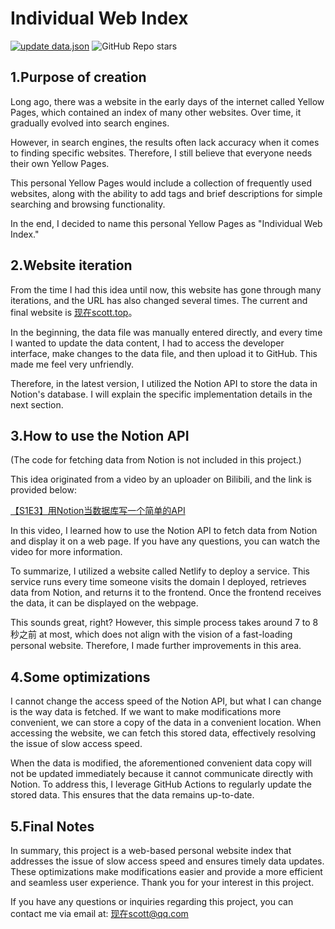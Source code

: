 # Individual Web Index

[![update data.json](https://github.com/NowScott/web_database/actions/workflows/scraping.yml/badge.svg?branch=main&event=workflow_dispatch)](https://github.com/NowScott/web_database/actions/workflows/scraping.yml)
![GitHub Repo stars](https://img.shields.io/github/stars/NowScott/IndWebIndex)

## 1.Purpose of creation
Long ago, there was a website in the early days of the internet called Yellow Pages, which contained an index of many other websites. Over time, it gradually evolved into search engines.

However, in search engines, the results often lack accuracy when it comes to finding specific websites. Therefore, I still believe that everyone needs their own Yellow Pages.

This personal Yellow Pages would include a collection of frequently used websites, along with the ability to add tags and brief descriptions for simple searching and browsing functionality.

In the end, I decided to name this personal Yellow Pages as "Individual Web Index."

## 2.Website iteration
From the time I had this idea until now, this website has gone through many iterations, and the URL has also changed several times. The current and final website is [现在scott.top](https://nowscott.top)。

In the beginning, the data file was manually entered directly, and every time I wanted to update the data content, I had to access the developer interface, make changes to the data file, and then upload it to GitHub. This made me feel very unfriendly.

Therefore, in the latest version, I utilized the Notion API to store the data in Notion's database. I will explain the specific implementation details in the next section.

## 3.How to use the Notion API
(The code for fetching data from Notion is not included in this project.)

This idea originated from a video by an uploader on Bilibili, and the link is provided below:

[【S1E3】用Notion当数据库写一个简单的API](https://www.bilibili.com/video/BV1gF411E7pV/?share_source=copy_web&vd_source=98c7014c35363c157a4fba4929dbda77)

In this video, I learned how to use the Notion API to fetch data from Notion and display it on a web page. If you have any questions, you can watch the video for more information.

To summarize, I utilized a website called Netlify to deploy a service. This service runs every time someone visits the domain I deployed, retrieves data from Notion, and returns it to the frontend. Once the frontend receives the data, it can be displayed on the webpage.

This sounds great, right? However, this simple process takes around 7 to 8 秒之前 at most, which does not align with the vision of a fast-loading personal website. Therefore, I made further improvements in this area.

## 4.Some optimizations
I cannot change the access speed of the Notion API, but what I can change is the way data is fetched. If we want to make modifications more convenient, we can store a copy of the data in a convenient location. When accessing the website, we can fetch this stored data, effectively resolving the issue of slow access speed.

When the data is modified, the aforementioned convenient data copy will not be updated immediately because it cannot communicate directly with Notion. To address this, I leverage GitHub Actions to regularly update the stored data. This ensures that the data remains up-to-date.

## 5.Final Notes
In summary, this project is a web-based personal website index that addresses the issue of slow access speed and ensures timely data updates. These optimizations make modifications easier and provide a more efficient and seamless user experience. Thank you for your interest in this project.

If you have any questions or inquiries regarding this project, you can contact me via email at: [<i class="fa fa-envelope-o"></i> 现在scott@qq.com](mailto:nowscott@qq.com)
